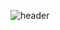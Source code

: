 
![header](https://capsule-render.vercel.app/api?type=wave&color=auto&height=300&section=header&text=Seo%20Minji&fontSize=90&fontAlignY=50)
